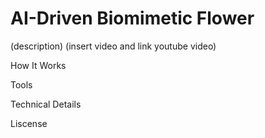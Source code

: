 # AI-Driven Biomimetic Flower
(description)
(insert video and link youtube video)

How It Works

Tools

Technical Details

Liscense
